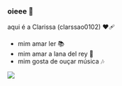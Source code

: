 ### oieee 🥰
 aqui é a Clarissa (clarssao0102) ❤🩹

- mim amar ler 📚
- mim amar a lana del rey 🎤
- mim gosta de ouçar música 🎶

![](https://media1.tenor.com/m/gSLbcybBgAYAAAAd/lana-del-rey-kiss.gif)
